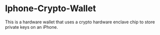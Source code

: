 # Iphone-Crypto-Wallet
This is a hardware wallet that uses a crypto hardware enclave chip to store private keys on an iPhone. 
